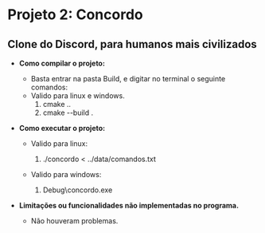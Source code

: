 # Projeto 2: Concordo
## Clone do Discord, para humanos mais civilizados

* **Como compilar o projeto:**
    - Basta entrar na pasta Build, e digitar no terminal o seguinte comandos:
    - Valido para linux e windows.
        1. cmake ..
        2. cmake --build .

* **Como executar o projeto:**
    - Valido para linux:
        1. ./concordo <  ../data/comandos.txt

    - Valido para windows:
        1. Debug\concordo.exe

* **Limitações ou funcionalidades não implementadas no programa.**
    - Não houveram problemas.

